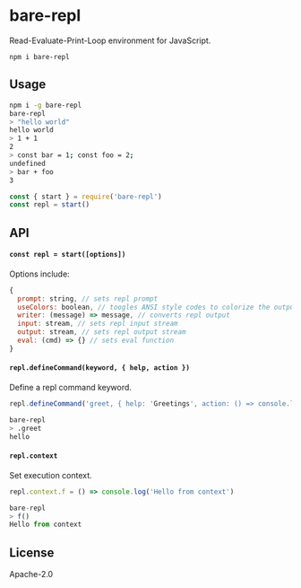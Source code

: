 # bare-repl

Read-Evaluate-Print-Loop environment for JavaScript.

```
npm i bare-repl
```

## Usage

```sh
npm i -g bare-repl
bare-repl
> "hello world"
hello world
> 1 + 1
2
> const bar = 1; const foo = 2;
undefined
> bar + foo
3
```

```js
const { start } = require('bare-repl')
const repl = start()
```

## API

#### `const repl = start([options])`

Options include:

```js
{
  prompt: string, // sets repl prompt
  useColors: boolean, // toogles ANSI style codes to colorize the output
  writer: (message) => message, // converts repl output
  input: stream, // sets repl input stream
  output: stream, // sets repl output stream
  eval: (cmd) => {} // sets eval function
}
```

#### `repl.defineCommand(keyword, { help, action })`

Define a repl command keyword.

```js
repl.defineCommand('greet, { help: 'Greetings', action: () => console.log('hello') })
```

```sh
bare-repl
> .greet
hello
```

#### `repl.context`

Set execution context.

```js
repl.context.f = () => console.log('Hello from context')
```

```js
bare-repl
> f()
Hello from context
```

## License

Apache-2.0
